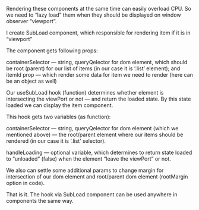Rendering these components at the same time can easily overload CPU. So we need to “lazy load” them when they should be displayed on window observer “viewport”.

I create SubLoad component, which responsible for rendering item if it is in “viewport”

The component gets following props:

containerSelector — string, queryQelector for dom element, which should be root (parent) for our list of items (in our case it is ‘.list’ element);
and itemId prop — which render some data for item we need to render (here can be an object as well)

Our useSubLoad hook (function) determines whether element is intersecting the viewPort or not — and return the loaded state. By this state loaded we can display the item component.

This hook gets two variables (as function):

containerSelector — string, queryQelector for dom element (which we mentioned above) — the root/parent element where our items should be rendered (in our case it is ‘.list’ selector).

handleLoading — optional variable, which determines to return state loaded to “unloaded” (false) when the element “leave the viewPort” or not.

We also can settle some additional params to change margin for intersection of our dom element and root/parent dom element (rootMargin option in code).

That is it. The hook via SubLoad component can be used anywhere in components the same way.
